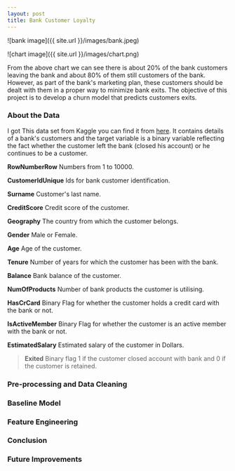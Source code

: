 ```yaml
---
layout: post
title: Bank Customer Loyalty
---
```



![bank image]({{ site.url }}/images/bank.jpeg)


![chart image]({{ site.url }}/images/chart.png)

From the above chart we can see there is about 20% of the bank customers leaving the bank and about 80% of them still customers of the bank. However, as part of the bank's marketing plan, these customers should be dealt with them in a proper way to minimize bank exits. The objective of this project is to develop a churn model that predicts customers exits.


### About the Data

I got This data set from Kaggle you can find it from [here](https://www.kaggle.com/shrutimechlearn/churn-modelling). It contains details of a bank's customers and the target variable is a binary variable reflecting the fact whether the customer left the bank (closed his account) or he continues to be a customer.


**RowNumberRow** Numbers from 1 to 10000.

**CustomerIdUnique** Ids for bank customer identification.

**Surname** Customer's last name.

**CreditScore** Credit score of the customer.

**Geography** The country from which the customer belongs.

**Gender** Male or Female.

**Age** Age of the customer.

**Tenure** Number of years for which the customer has been with the bank.

**Balance** Bank balance of the customer.

**NumOfProducts** Number of bank products the customer is utilising.

**HasCrCard** Binary Flag for whether the customer holds a credit card with the bank or not.

**IsActiveMember** Binary Flag for whether the customer is an active member with the bank or not.

**EstimatedSalary** Estimated salary of the customer in Dollars.

> **Exited** Binary flag 1 if the customer closed account with bank and 0 if the customer is retained.

### Pre-processing and Data Cleaning


### Baseline Model

### Feature Engineering

### Conclusion

### Future Improvements


